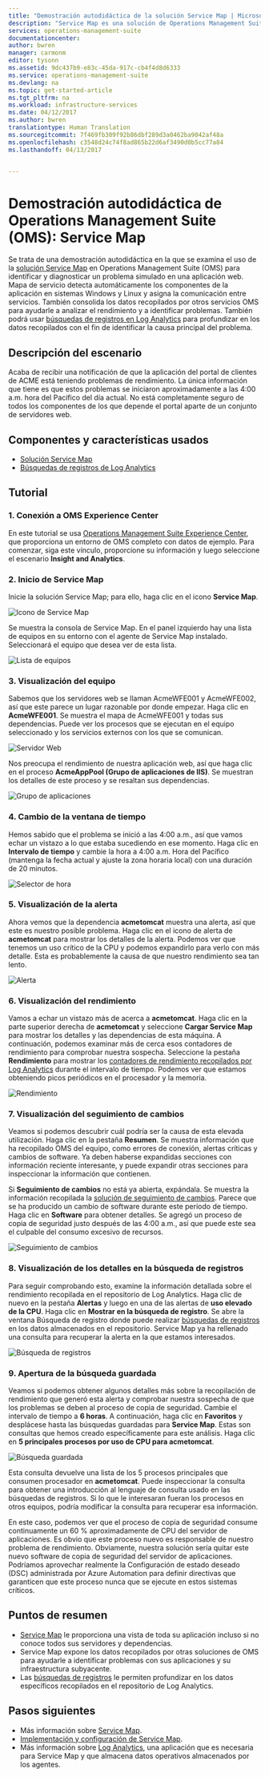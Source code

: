 ```yaml
---
title: "Demostración autodidáctica de la solución Service Map | Microsoft Docs"
description: "Service Map es una solución de Operations Management Suite (OMS) que detecta automáticamente los componentes de la aplicación en sistemas Windows y Linux y asigna la comunicación entre servicios.  Se trata de una demostración autodidáctica en la que se examina el uso de Service Map para identificar y diagnosticar un problema simulado en una aplicación web."
services: operations-management-suite
documentationcenter: 
author: bwren
manager: carmonm
editor: tysonn
ms.assetid: 9dc437b9-e83c-45da-917c-cb4f4d8d6333
ms.service: operations-management-suite
ms.devlang: na
ms.topic: get-started-article
ms.tgt_pltfrm: na
ms.workload: infrastructure-services
ms.date: 04/12/2017
ms.author: bwren
translationtype: Human Translation
ms.sourcegitcommit: 7f469fb309f92b86dbf289d3a0462ba9042af48a
ms.openlocfilehash: c3548d24c74f8ad865b22d6af3490d0b5cc77a84
ms.lasthandoff: 04/13/2017


---
```


# <a name="operations-management-suite-oms-self-paced-demo---service-map"></a>Demostración autodidáctica de Operations Management Suite (OMS): Service Map
Se trata de una demostración autodidáctica en la que se examina el uso de la [solución Service Map](operations-management-suite-service-map.md) en Operations Management Suite (OMS) para identificar y diagnosticar un problema simulado en una aplicación web.  Mapa de servicio detecta automáticamente los componentes de la aplicación en sistemas Windows y Linux y asigna la comunicación entre servicios.  También consolida los datos recopilados por otros servicios OMS para ayudarle a analizar el rendimiento y a identificar problemas.  También podrá usar [búsquedas de registros en Log Analytics](../log-analytics/log-analytics-log-searches.md) para profundizar en los datos recopilados con el fin de identificar la causa principal del problema.


## <a name="scenario-description"></a>Descripción del escenario
Acaba de recibir una notificación de que la aplicación del portal de clientes de ACME está teniendo problemas de rendimiento.  La única información que tiene es que estos problemas se iniciaron aproximadamente a las 4:00 a.m. hora del Pacífico del día actual.  No está completamente seguro de todos los componentes de los que depende el portal aparte de un conjunto de servidores web.  

## <a name="components-and-features-used"></a>Componentes y características usados
- [Solución Service Map](operations-management-suite-service-map.md)
- [Búsquedas de registros de Log Analytics](../log-analytics/log-analytics-log-searches.md)


## <a name="walk-through"></a>Tutorial

### <a name="1-connect-to-the-oms-experience-center"></a>1. Conexión a OMS Experience Center
En este tutorial se usa [Operations Management Suite Experience Center](https://experience.mms.microsoft.com/), que proporciona un entorno de OMS completo con datos de ejemplo. Para comenzar, siga este vínculo, proporcione su información y luego seleccione el escenario **Insight and Analytics**.


### <a name="2-start-service-map"></a>2. Inicio de Service Map
Inicie la solución Service Map; para ello, haga clic en el icono **Service Map**.

![Icono de Service Map](media/operations-management-suite-walkthrough-servicemap/tile.png)

Se muestra la consola de Service Map.  En el panel izquierdo hay una lista de equipos en su entorno con el agente de Service Map instalado.  Seleccionará el equipo que desea ver de esta lista.

![Lista de equipos](media/operations-management-suite-walkthrough-servicemap/computer-list.png)


### <a name="3-view-computer"></a>3. Visualización del equipo
Sabemos que los servidores web se llaman AcmeWFE001 y AcmeWFE002, así que este parece un lugar razonable por donde empezar.  Haga clic en **AcmeWFE001**.  Se muestra el mapa de AcmeWFE001 y todas sus dependencias.  Puede ver los procesos que se ejecutan en el equipo seleccionado y los servicios externos con los que se comunican.

![Servidor Web](media/operations-management-suite-walkthrough-servicemap/web-server.png)

Nos preocupa el rendimiento de nuestra aplicación web, así que haga clic en el proceso **AcmeAppPool (Grupo de aplicaciones de IIS)**.  Se muestran los detalles de este proceso y se resaltan sus dependencias.  

![Grupo de aplicaciones](media/operations-management-suite-walkthrough-servicemap/app-pool.png)


### <a name="4-change-time-window"></a>4. Cambio de la ventana de tiempo

Hemos sabido que el problema se inició a las 4:00 a.m., así que vamos echar un vistazo a lo que estaba sucediendo en ese momento. Haga clic en **Intervalo de tiempo** y cambie la hora a 4:00 a.m. Hora del Pacífico (mantenga la fecha actual y ajuste la zona horaria local) con una duración de 20 minutos.

![Selector de hora](./media/operations-management-suite-walkthrough-servicemap/time-picker.png)


### <a name="5-view-alert"></a>5. Visualización de la alerta

Ahora vemos que la dependencia **acmetomcat** muestra una alerta, así que este es nuestro posible problema.  Haga clic en el icono de alerta de **acmetomcat** para mostrar los detalles de la alerta.  Podemos ver que tenemos un uso crítico de la CPU y podemos expandirlo para verlo con más detalle.  Esta es probablemente la causa de que nuestro rendimiento sea tan lento. 

![Alerta](./media/operations-management-suite-walkthrough-servicemap/alert.png)


### <a name="6-view-performance"></a>6. Visualización del rendimiento

Vamos a echar un vistazo más de acerca a **acmetomcat**.  Haga clic en la parte superior derecha de **acmetomcat** y seleccione **Cargar Service Map** para mostrar los detalles y las dependencias de esta máquina. A continuación, podemos examinar más de cerca esos contadores de rendimiento para comprobar nuestra sospecha.  Seleccione la pestaña **Rendimiento** para mostrar los [contadores de rendimiento recopilados por Log Analytics](../log-analytics/log-analytics-data-sources-performance-counters.md) durante el intervalo de tiempo.  Podemos ver que estamos obteniendo picos periódicos en el procesador y la memoria.

![Rendimiento](./media/operations-management-suite-walkthrough-servicemap/performance.png)


### <a name="7-view-change-tracking"></a>7. Visualización del seguimiento de cambios
Veamos si podemos descubrir cuál podría ser la causa de esta elevada utilización.  Haga clic en la pestaña **Resumen**.  Se muestra información que ha recopilado OMS del equipo, como errores de conexión, alertas críticas y cambios de software.  Ya deben haberse expandidas secciones con información reciente interesante, y puede expandir otras secciones para inspeccionar la información que contienen.


Si **Seguimiento de cambios** no está ya abierta, expándala.  Se muestra la información recopilada la [solución de seguimiento de cambios](../log-analytics/log-analytics-change-tracking.md).  Parece que se ha producido un cambio de software durante este período de tiempo.  Haga clic en **Software** para obtener detalles.  Se agregó un proceso de copia de seguridad justo después de las 4:00 a.m., así que puede este sea el culpable del consumo excesivo de recursos.

![Seguimiento de cambios](./media/operations-management-suite-walkthrough-servicemap/change-tracking.png)



### <a name="8-view-details-in-log-search"></a>8. Visualización de los detalles en la búsqueda de registros
Para seguir comprobando esto, examine la información detallada sobre el rendimiento recopilada en el repositorio de Log Analytics.  Haga clic de nuevo en la pestaña **Alertas** y luego en una de las alertas de **uso elevado de la CPU**.  Haga clic en **Mostrar en la búsqueda de registro**.  Se abre la ventana Búsqueda de registro donde puede realizar [búsquedas de registros](../log-analytics/log-analytics-log-searches.md) en los datos almacenados en el repositorio.  Service Map ya ha rellenado una consulta para recuperar la alerta en la que estamos interesados.  

![Búsqueda de registros](./media/operations-management-suite-walkthrough-servicemap/log-search.png)


### <a name="9-open-saved-search"></a>9. Apertura de la búsqueda guardada
Veamos si podemos obtener algunos detalles más sobre la recopilación de rendimiento que generó esta alerta y comprobar nuestra sospecha de que los problemas se deben al proceso de copia de seguridad.  Cambie el intervalo de tiempo a **6 horas**.  A continuación, haga clic en **Favoritos** y desplácese hasta las búsquedas guardadas para **Service Map**.  Estas son consultas que hemos creado específicamente para este análisis.  Haga clic en **5 principales procesos por uso de CPU para acmetomcat**.

![Búsqueda guardada](./media/operations-management-suite-walkthrough-servicemap/saved-search.png)


Esta consulta devuelve una lista de los 5 procesos principales que consumen procesador en **acmetomcat**.  Puede inspeccionar la consulta para obtener una introducción al lenguaje de consulta usado en las búsquedas de registros.  Si lo que le interesaran fueran los procesos en otros equipos, podría modificar la consulta para recuperar esa información.

En este caso, podemos ver que el proceso de copia de seguridad consume continuamente un 60 % aproximadamente de CPU del servidor de aplicaciones.  Es obvio que este proceso nuevo es responsable de nuestro problema de rendimiento.  Obviamente, nuestra solución sería quitar este nuevo software de copia de seguridad del servidor de aplicaciones.  Podríamos aprovechar realmente la Configuración de estado deseado (DSC) administrada por Azure Automation para definir directivas que garanticen que este proceso nunca que se ejecute en estos sistemas críticos.


## <a name="summary-points"></a>Puntos de resumen
- [Service Map](operations-management-suite-service-map.md) le proporciona una vista de toda su aplicación incluso si no conoce todos sus servidores y dependencias.
- Service Map expone los datos recopilados por otras soluciones de OMS para ayudarle a identificar problemas con sus aplicaciones y su infraestructura subyacente.
- Las [búsquedas de registros](../log-analytics/log-analytics-log-searches.md) le permiten profundizar en los datos específicos recopilados en el repositorio de Log Analytics.    

## <a name="next-steps"></a>Pasos siguientes
- Más información sobre [Service Map](operations-management-suite-service-map.md).
- [Implementación y configuración de Service Map](operations-management-suite-service-map-configure.md).
- Más información sobre [Log Analytics](../log-analytics/log-analytics-overview.md), una aplicación que es necesaria para Service Map y que almacena datos operativos almacenados por los agentes.
